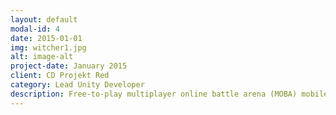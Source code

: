 ```yaml
---
layout: default
modal-id: 4
date: 2015-01-01
img: witcher1.jpg
alt: image-alt
project-date: January 2015
client: CD Projekt Red
category: Lead Unity Developer
description: Free-to-play multiplayer online battle arena (MOBA) mobile game set in The Witcher universe.
---
```

